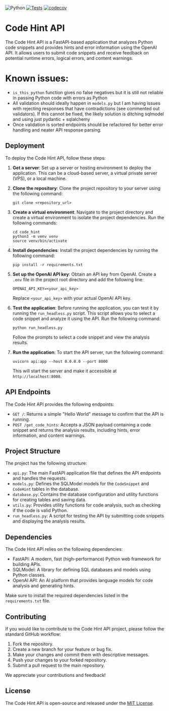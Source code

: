 ![Python](https://img.shields.io/badge/python-3.12-blue.svg)  [![Tests](https://github.com/SanjinDedic/code_hint/actions/workflows/test.yml/badge.svg)](https://github.com/SanjinDedic/code_hint/actions/workflows/test.yml)  [![codecov](https://codecov.io/gh/SanjinDedic/code_hint/graph/badge.svg?token=PWUU4GJSOD)](https://codecov.io/gh/SanjinDedic/code_hint)


# Code Hint API

The Code Hint API is a FastAPI-based application that analyzes Python code snippets and provides hints and error information using the OpenAI API. It allows users to submit code snippets and receive feedback on potential runtime errors, logical errors, and content warnings.


# Known issues:
- `is_this_python` function gives no false negatives but it is still not reliable in passing Python code with errors as Python
- All validation should ideally happen in `models.py` but I am having issues with rejecting responses that have contradictions (see commented out validators). If this cannot be fixed, the likely solution is ditching sqlmodel and using just pydantic + sqlalchemy
- Once validation is sorted endpoints should be refactored for better error handling and neater API response parsing.


## Deployment

To deploy the Code Hint API, follow these steps:

1. **Get a server**: Set up a server or hosting environment to deploy the application. This can be a cloud-based server, a virtual private server (VPS), or a local machine.

2. **Clone the repository**: Clone the project repository to your server using the following command:
   ```
   git clone <repository_url>
   ```

3. **Create a virtual environment**: Navigate to the project directory and create a virtual environment to isolate the project dependencies. Run the following commands:
   ```
   cd code_hint
   python3 -m venv venv
   source venv/bin/activate
   ```

4. **Install dependencies**: Install the project dependencies by running the following command:
   ```
   pip install -r requirements.txt
   ```

5. **Set up the OpenAI API key**: Obtain an API key from OpenAI. Create a `.env` file in the project root directory and add the following line:
   ```
   OPENAI_API_KEY=<your_api_key>
   ```
   Replace `<your_api_key>` with your actual OpenAI API key.

6. **Test the application**: Before running the application, you can test it by running the `run_headless.py` script. This script allows you to select a code snippet and analyze it using the API. Run the following command:
   ```
   python run_headless.py
   ```
   Follow the prompts to select a code snippet and view the analysis results.

7. **Run the application**: To start the API server, run the following command:
   ```
   uvicorn api:app --host 0.0.0.0 --port 8000
   ```
   This will start the server and make it accessible at `http://localhost:8000`.

## API Endpoints

The Code Hint API provides the following endpoints:

- `GET /`: Returns a simple "Hello World" message to confirm that the API is running.
- `POST /get_code_hints`: Accepts a JSON payload containing a code snippet and returns the analysis results, including hints, error information, and content warnings.

## Project Structure

The project has the following structure:

- `api.py`: The main FastAPI application file that defines the API endpoints and handles the requests.
- `models.py`: Defines the SQLModel models for the `CodeSnippet` and `CodeHint` tables in the database.
- `database.py`: Contains the database configuration and utility functions for creating tables and saving data.
- `utils.py`: Provides utility functions for code analysis, such as checking if the code is valid Python.
- `run_headless.py`: A script for testing the API by submitting code snippets and displaying the analysis results.

## Dependencies

The Code Hint API relies on the following dependencies:

- FastAPI: A modern, fast (high-performance) Python web framework for building APIs.
- SQLModel: A library for defining SQL databases and models using Python classes.
- OpenAI API: An AI platform that provides language models for code analysis and generating hints.

Make sure to install the required dependencies listed in the `requirements.txt` file.

## Contributing

If you would like to contribute to the Code Hint API project, please follow the standard GitHub workflow:

1. Fork the repository.
2. Create a new branch for your feature or bug fix.
3. Make your changes and commit them with descriptive messages.
4. Push your changes to your forked repository.
5. Submit a pull request to the main repository.

We appreciate your contributions and feedback!

## License

The Code Hint API is open-source and released under the [MIT License](LICENSE).
